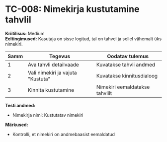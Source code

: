 # TC-008: Nimekirja kustutamine tahvlil
**Kriitilisus:** Medium  
**Eeltingimused:** Kasutaja on sisse logitud, tal on tahvel ja sellel vähemalt üks nimekiri.

| Samm | Tegevus | Oodatav tulemus |
|------|---------|-----------------|
| 1    | Ava tahvli detailvaade | Kuvatakse tahvli andmed |
| 2    | Vali nimekiri ja vajuta "Kustuta" | Kuvatakse kinnitusdialoog |
| 3    | Kinnita kustutamine | Nimekiri eemaldatakse tahvlilt |

**Testi andmed:**
- Nimekirja nimi: Kustutatav nimekiri

**Märkused:**
- Kontrolli, et nimekiri on andmebaasist eemaldatud 